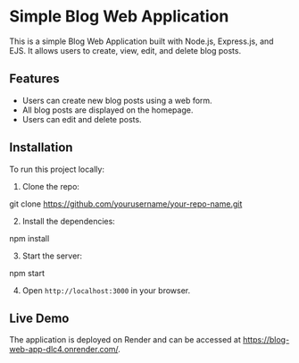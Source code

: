 # Simple Blog Web Application

This is a simple Blog Web Application built with Node.js, Express.js, and EJS. It allows users to create, view, edit, and delete blog posts.

## Features

- Users can create new blog posts using a web form.
- All blog posts are displayed on the homepage.
- Users can edit and delete posts.

## Installation

To run this project locally:

1. Clone the repo:

git clone https://github.com/yourusername/your-repo-name.git

2. Install the dependencies:

npm install

3. Start the server:

npm start

4. Open `http://localhost:3000` in your browser.

## Live Demo

The application is deployed on Render and can be accessed at https://blog-web-app-dlc4.onrender.com/.




